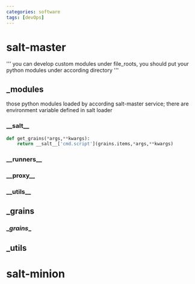 ```yaml
---
categories: software
tags: [devOps] 	
---
```

# salt-master
'''
you can develop custom modules under file_roots, you should put your python modules under according directory
'''
## _modules 
those python modules loaded by according salt-master service; there are environment variable defined in salt loader
### \_\_salt\_\_
```python
def get_grains(*args,**kwargs):
    return __salt__['cmd.script'](grains.items,*args,**kwargs)
```
### \_\_runners\_\_
### \_\_proxy\_\_
### \_\_utils\_\_
## _grains
### \__grains__
## _utils
# salt-minion